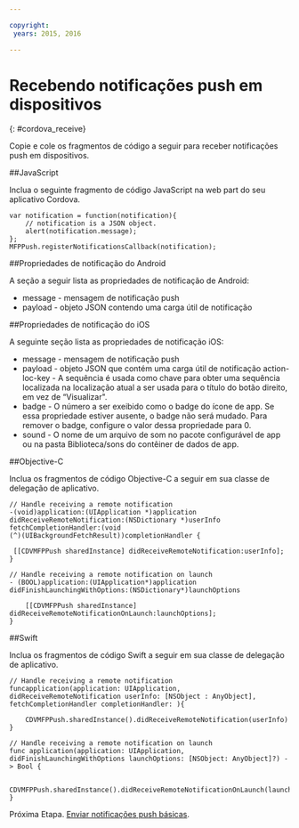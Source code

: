 ```yaml
---

copyright:
 years: 2015, 2016

---
```


# Recebendo notificações push em dispositivos
{: #cordova_receive}

Copie e cole os fragmentos de código a seguir para receber
notificações push em dispositivos.

##JavaScript

Inclua o seguinte fragmento de código JavaScript
na web part do seu aplicativo Cordova.


```
var notification = function(notification){
    // notification is a JSON object.
    alert(notification.message);
};
MFPPush.registerNotificationsCallback(notification);
```

##Propriedades de notificação do Android

A seção a seguir lista as propriedades de notificação de Android:

* message - mensagem de notificação push
* payload - objeto JSON contendo uma carga útil de notificação


##Propriedades de notificação do iOS

A seguinte seção lista as propriedades de notificação iOS:

* message - mensagem de notificação push
* payload - objeto JSON que contém uma carga útil de notificação
action-loc-key - A sequência é usada como chave para obter uma sequência localizada na
localização atual a ser usada para o título do botão direito, em vez de “Visualizar".
* badge - O número a ser exeibido como o badge do ícone de app. Se essa propriedade
estiver ausente, o badge não será mudado. Para remover o badge,
configure o valor dessa propriedade para 0.
* sound - O nome de um arquivo de som no pacote configurável de app
ou na pasta Biblioteca/sons do contêiner de dados de app.

##Objective-C

Inclua os fragmentos de código Objective-C a seguir em sua classe de delegação de
aplicativo.

```
// Handle receiving a remote notification
-(void)application:(UIApplication *)application
didReceiveRemoteNotification:(NSDictionary *)userInfo
fetchCompletionHandler:(void
(^)(UIBackgroundFetchResult))completionHandler {

 [[CDVMFPPush sharedInstance] didReceiveRemoteNotification:userInfo];
}
```

```
// Handle receiving a remote notification on launch
- (BOOL)application:(UIApplication*)application didFinishLaunchingWithOptions:(NSDictionary*)launchOptions

    [[CDVMFPPush sharedInstance] didReceiveRemoteNotificationOnLaunch:launchOptions];
}
```

##Swift

Inclua os fragmentos de código Swift a seguir em sua classe de delegação de
aplicativo.

```
// Handle receiving a remote notification
funcapplication(application: UIApplication, didReceiveRemoteNotification userInfo: [NSObject : AnyObject], fetchCompletionHandler completionHandler: ){

    CDVMFPPush.sharedInstance().didReceiveRemoteNotification(userInfo)
}
```

```
// Handle receiving a remote notification on launch
func application(application: UIApplication, didFinishLaunchingWithOptions launchOptions: [NSObject: AnyObject]?) -> Bool {

    CDVMFPPush.sharedInstance().didReceiveRemoteNotificationOnLaunch(launchOptions)
}

```
Próxima Etapa. [Enviar notificações push básicas](t_send_push_notifications.html).
